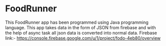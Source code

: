 # FoodRunner

This FoodRunner app has been programmed using Java programming language. This app takes data in the form of JSON from firebase and with the help of async task all json data is converted into normal data.
Firebase link:- https://console.firebase.google.com/u/1/project/fodo-4eb80/overview
